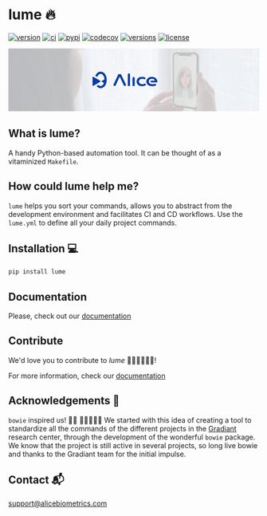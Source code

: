 # lume 🔥  
[![version](https://img.shields.io/github/release/alice-biometrics/lume/all.svg)](https://github.com/alice-biometrics/lume/releases) 
[![ci](https://github.com/alice-biometrics/lume/workflows/ci/badge.svg)](https://github.com/alice-biometrics/lume/actions)
[![pypi](https://img.shields.io/pypi/dm/lume)](https://pypi.org/project/lume/) 
[![codecov](https://codecov.io/gh/alice-biometrics/lume/branch/main/graph/badge.svg?token=AS78XD634W)](https://codecov.io/gh/alice-biometrics/lume)
[![versions](https://img.shields.io/pypi/pyversions/lume.svg)](https://github.com/alice-biometrics/lume)
[![license](https://img.shields.io/github/license/alice-biometrics/lume.svg)](https://github.com/alice-biometrics/lume/blob/main/LICENSE)

<img src="https://github.com/alice-biometrics/custom-emojis/blob/master/images/alice_header.png?raw=true" width=auto>

## What is lume?

A handy Python-based automation tool. It can be thought of as a vitaminized `Makefile`. 

## How could lume help me?

`lume` helps you sort your commands, allows you to abstract from the development environment and facilitates CI and CD workflows.
Use the `lume.yml` to define all your daily project commands. 

## Installation 💻

``` bash
pip install lume
```

## Documentation

Please, check out our [documentation](https://alice-biometrics.github.io/lume/) 

## Contribute 

We'd love you to contribute to *lume* 🥳🥳🥳🥳🥳🥳️️!

For more information, check our [documentation](https://alice-biometrics.github.io/lume/contributing/)

## Acknowledgements 🙌

`bowie` inspired us! 👨‍🎤 👏👏👏👏👏
We started with this idea of creating a tool to standardize all the commands of the different projects in the [Gradiant](https://github.com/Gradiant) research center, through the development of the wonderful `bowie` package.
We know that the project is still active in several projects, so long live bowie and thanks to the Gradiant team for the initial impulse.

## Contact 📬

support@alicebiometrics.com
